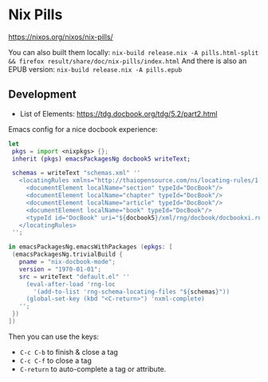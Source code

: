 # Nix Pills

https://nixos.org/nixos/nix-pills/

You can also built them locally: `nix-build release.nix -A pills.html-split && firefox result/share/doc/nix-pills/index.html`
And there is also an EPUB version: `nix-build release.nix -A pills.epub`

## Development

 - List of Elements: https://tdg.docbook.org/tdg/5.2/part2.html

Emacs config for a nice docbook experience:

 ```nix
 let
  pkgs = import <nixpkgs> {};
  inherit (pkgs) emacsPackagesNg docbook5 writeText;

  schemas = writeText "schemas.xml" ''
    <locatingRules xmlns="http://thaiopensource.com/ns/locating-rules/1.0">
      <documentElement localName="section" typeId="DocBook"/>
      <documentElement localName="chapter" typeId="DocBook"/>
      <documentElement localName="article" typeId="DocBook"/>
      <documentElement localName="book" typeId="DocBook"/>
      <typeId id="DocBook" uri="${docbook5}/xml/rng/docbook/docbookxi.rnc" />
    </locatingRules>
  '';

in emacsPackagesNg.emacsWithPackages (epkgs: [
  (emacsPackagesNg.trivialBuild {
    pname = "nix-docbook-mode";
    version = "1970-01-01";
    src = writeText "default.el" ''
      (eval-after-load 'rng-loc
        '(add-to-list 'rng-schema-locating-files "${schemas}"))
      (global-set-key (kbd "<C-return>") 'nxml-complete)
    '';
  })
])
```

Then you can use the keys:


 - `C-c C-b` to finish & close a tag
 - `C-c C-f` to close a tag
 - `C-return` to auto-complete a tag or attribute.
